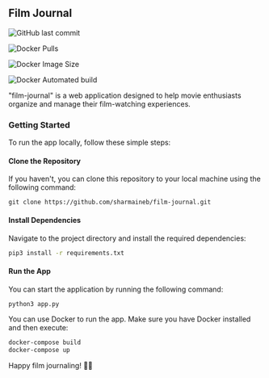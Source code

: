 ## Film Journal

![GitHub last commit](https://img.shields.io/github/last-commit/sharmaineb/film-journal)

![Docker Pulls](https://img.shields.io/docker/pulls/sharshar7/film-journal)

![Docker Image Size](https://img.shields.io/docker/image-size/sharshar7/film-journal)

![Docker Automated build](https://img.shields.io/docker/automated/sharshar7/film-journal)


"film-journal" is a web application designed to help movie enthusiasts organize and manage their film-watching experiences. 

### Getting Started

To run the app locally, follow these simple steps:

#### Clone the Repository

If you haven't, you can clone this repository to your local machine using the following command:

```
git clone https://github.com/sharmaineb/film-journal.git
```

#### Install Dependencies

Navigate to the project directory and install the required dependencies:

```bash
pip3 install -r requirements.txt
```

#### Run the App

You can start the application by running the following command:

```bash
python3 app.py
```
You can use Docker to run the app. Make sure you have Docker installed and then execute:

```bash
docker-compose build
docker-compose up
```
Happy film journaling! 🎥📝
